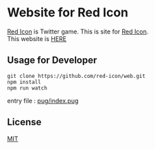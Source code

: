 # Website for Red Icon
[Red Icon](https://twitter.com/uranai_Redicon) is Twitter game. This is site for [Red Icon](https://twitter.com/uranai_Redicon).  
This website is [HERE](https://red-icon.github.io/web/)

## Usage for Developer
```
git clone https://github.com/red-icon/web.git
npm install
npm run watch
```
entry file : [pug/index.pug](pug/index.pug)

## License
[MIT](LICENSE)
